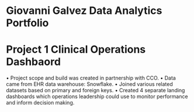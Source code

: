 # Giovanni Galvez Data Analytics Portfolio

# Project 1 Clinical Operations Dashbaord
  •	Project scope and build was created in partnership with CCO. 
  •	Data came from EHR data warehouse: Snowflake. 
  •	Joined various related datasets based on primary and foreign keys. 
  •	Created 4 separate landing dashboards which operations leadership could use to monitor performance and inform decision making. 

